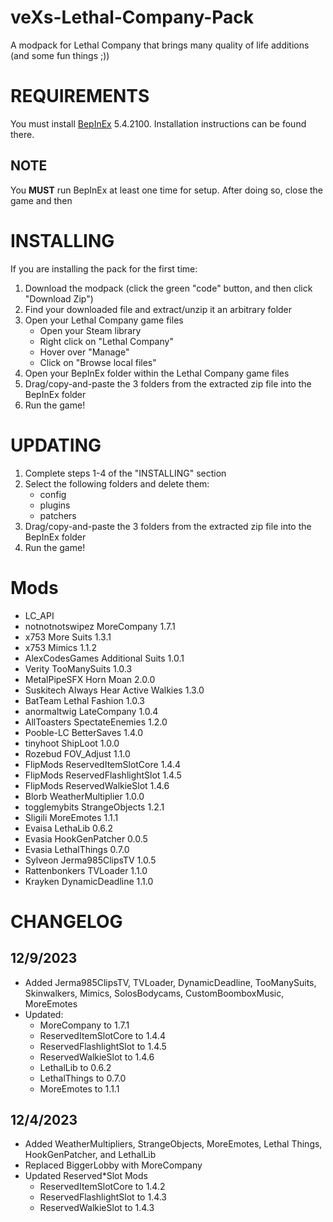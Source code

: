 # veXs-Lethal-Company-Pack
A modpack for Lethal Company that brings many quality of life additions (and some fun things ;))

# REQUIREMENTS
You must install [BepInEx](https://thunderstore.io/c/lethal-company/p/BepInEx/BepInExPack/) 5.4.2100. 
Installation instructions can be found there. 
## NOTE
You **MUST** run BepInEx at least one time for setup. After doing so, close the game and then 

# INSTALLING
If you are installing the pack for the first time:
1. Download the modpack (click the green "code" button, and then click "Download Zip")
2. Find your downloaded file and extract/unzip it an arbitrary folder
3. Open your Lethal Company game files
    - Open your Steam library
    - Right click on "Lethal Company"
    - Hover over "Manage"
    - Click on "Browse local files"
4. Open your BepInEx folder within the Lethal Company game files
5. Drag/copy-and-paste the 3 folders from the extracted zip file into the BepInEx folder
6. Run the game!

# UPDATING
1. Complete steps 1-4 of the "INSTALLING" section
2. Select the following folders and delete them:
    - config
    - plugins
    - patchers
3. Drag/copy-and-paste the 3 folders from the extracted zip file into the BepInEx folder
4. Run the game!

# Mods
- LC_API
- notnotnotswipez MoreCompany           1.7.1
- x753 More Suits                       1.3.1
- x753 Mimics                           1.1.2
- AlexCodesGames Additional Suits       1.0.1
- Verity TooManySuits                   1.0.3
- MetalPipeSFX Horn Moan                2.0.0
- Suskitech Always Hear Active Walkies  1.3.0
- BatTeam Lethal Fashion                1.0.3
- anormaltwig LateCompany               1.0.4
- AllToasters SpectateEnemies           1.2.0
- Pooble-LC BetterSaves                 1.4.0
- tinyhoot ShipLoot                     1.0.0
- Rozebud FOV_Adjust                    1.1.0
- FlipMods ReservedItemSlotCore         1.4.4
- FlipMods ReservedFlashlightSlot       1.4.5
- FlipMods ReservedWalkieSlot           1.4.6
- Blorb WeatherMultiplier               1.0.0
- togglemybits StrangeObjects           1.2.1
- Sligili MoreEmotes                    1.1.1
- Evaisa LethaLib                       0.6.2
- Evasia HookGenPatcher                 0.0.5
- Evasia LethalThings                   0.7.0
- Sylveon Jerma985ClipsTV               1.0.5
- Rattenbonkers TVLoader                1.1.0
- Krayken DynamicDeadline               1.1.0

# CHANGELOG
## 12/9/2023
- Added Jerma985ClipsTV, TVLoader, DynamicDeadline, TooManySuits, Skinwalkers, Mimics, SolosBodycams, CustomBoomboxMusic, MoreEmotes
- Updated:
    - MoreCompany to 1.7.1
    - ReservedItemSlotCore to 1.4.4
    - ReservedFlashlightSlot to 1.4.5
    - ReservedWalkieSlot to 1.4.6
    - LethalLib to 0.6.2
    - LethalThings to 0.7.0
    - MoreEmotes to 1.1.1

## 12/4/2023
- Added WeatherMultipliers, StrangeObjects, MoreEmotes, Lethal Things, HookGenPatcher, and LethalLib
- Replaced BiggerLobby with MoreCompany
- Updated Reserved*Slot Mods
    - ReservedItemSlotCore to 1.4.2
    - ReservedFlashlightSlot to 1.4.3
    - ReservedWalkieSlot to 1.4.3